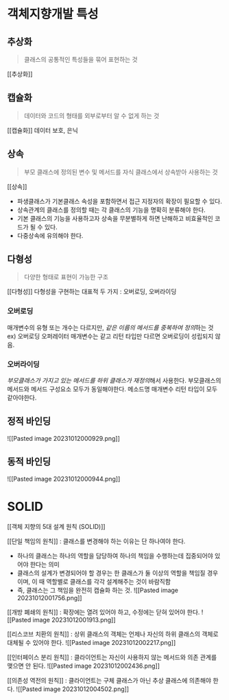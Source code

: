 # 객체지향개발 특성
## 추상화
>클래스의 공통적인 특성들을 묶어 표현하는 것

[[추상화]]
## 캡슐화
>데이터와 코드의 형태를 외부로부터 알 수 없게 하는 것

[[캡슐화]]
데이터 보호, 은닉
## 상속
> 부모 클래스에 정의된 변수 및 메서드를 자식 클래스에서 상속받아 사용하는 것

[[상속]]
- 파생클래스가 기본클래스 속성을 포함하면서 접근 지정자의 확장이 필요할 수 있다.
- 상속관계의 클래스를 정의할 때는 각 클래스의 기능을 명확히 분류해야 한다.
- 기본 클래스의 기능을 사용하고자 상속을 무분별하게 하면 난해하고 비효율적인 코드가 될 수 있다.
- 다중상속에 유의해야 한다.
## 다형성
>다양한 형태로 표현이 가능한 구조

[[다형성]]
다형성을 구현하는 대표적 두 가지 : 오버로딩, 오버라이딩
### 오버로딩
매개변수의 유형 또는 개수는 다르지만, *같은 이름의 메서드를 중복하여 정의*하는 것
ex) 오버로딩 오퍼레이터
매개변수는 같고 리턴 타입만 다르면 오버로딩이 성립되지 않음.
### 오버라이딩
*부모클래스가 가지고 있는 메서드를 하위 클래스가 재정의*해서 사용한다.
부모클래스의 메서드와 메서드 구성요소 모두가 동일해야한다.
메소드명 매개변수 리턴 타입이 모두 같아야한다.

## 정적 바인딩
![[Pasted image 20231012000929.png]]
## 동적 바인딩
![[Pasted image 20231012000944.png]]
# SOLID
[[객체 지향의 5대 설계 원칙 (SOLID)]]

[[단일 책임의 원칙]] : 클래스를 변경해야 하는 이유는 단 하나여야 한다.
- 하나의 클래스는 하나의 역할을 담당하여 하나의 책임을 수행하는데 집중되어야 있어야 한다는 의미
- 클래스의 설계가 변경되어야 할 경우는 한 클래스가 둘 이상의 역할을 책임질 경우이며, 이 때 역할별로 클래스를 각각 설계해주는 것이 바람직함
- 즉, 클래스는 그 책임을 완전히 캡슐화 하는 것.
![[Pasted image 20231012001756.png]]

[[개방 폐쇄의 원칙]] : 확장에는 열려 있어야 하고, 수정에는 닫혀 있어야 한다.
![[Pasted image 20231012001913.png]]

[[리스코브 치환의 원칙]] : 상위 클래스의 객체는 언제나 자신의 하위 클래스의 객체로 대체될 수 있어야 한다.
![[Pasted image 20231012002217.png]]

[[인터페이스 분리 원칙]] : 클라이언트는 자신이 사용하지 않는 메서드와 의존 관계를 맺으면 안 된다.
![[Pasted image 20231012002436.png]]

[[의존성 역전의 원칙]] : 클라이언트는 구체 클래스가 아닌 추상 클래스에 의존해야 한다.
![[Pasted image 20231012004502.png]]
